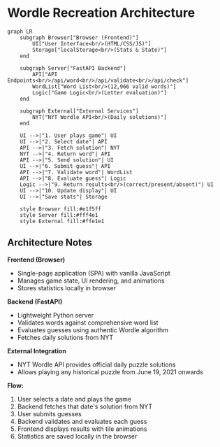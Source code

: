# Wordle Recreation Architecture

```mermaid
graph LR
    subgraph Browser["Browser (Frontend)"]
        UI["User Interface<br/>(HTML/CSS/JS)"]
        Storage["localStorage<br/>(Stats & State)"]
    end

    subgraph Server["FastAPI Backend"]
        API["API Endpoints<br/>/api/word<br/>/api/validate<br/>/api/check"]
        WordList["Word List<br/>(12,966 valid words)"]
        Logic["Game Logic<br/>(Letter evaluation)"]
    end

    subgraph External["External Services"]
        NYT["NYT Wordle API<br/>(Daily solutions)"]
    end

    UI -->|"1. User plays game"| UI
    UI -->|"2. Select date"| API
    API -->|"3. Fetch solution"| NYT
    NYT -->|"4. Return word"| API
    API -->|"5. Send solution"| UI
    UI -->|"6. Submit guess"| API
    API -->|"7. Validate word"| WordList
    API -->|"8. Evaluate guess"| Logic
    Logic -->|"9. Return results<br/>(correct/present/absent)"| UI
    UI -->|"10. Update display"| UI
    UI -->|"Save stats"| Storage

    style Browser fill:#e1f5ff
    style Server fill:#fff4e1
    style External fill:#ffe1e1
```

## Architecture Notes

**Frontend (Browser)**
- Single-page application (SPA) with vanilla JavaScript
- Manages game state, UI rendering, and animations
- Stores statistics locally in browser

**Backend (FastAPI)**
- Lightweight Python server
- Validates words against comprehensive word list
- Evaluates guesses using authentic Wordle algorithm
- Fetches daily solutions from NYT

**External Integration**
- NYT Wordle API provides official daily puzzle solutions
- Allows playing any historical puzzle from June 19, 2021 onwards

**Flow:**
1. User selects a date and plays the game
2. Backend fetches that date's solution from NYT
3. User submits guesses
4. Backend validates and evaluates each guess
5. Frontend displays results with tile animations
6. Statistics are saved locally in the browser

